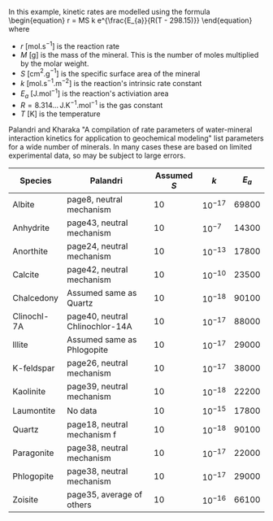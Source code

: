 In this example, kinetic rates are modelled using the formula
\begin{equation}
r = MS k e^{\frac{E_{a}}{R(T - 298.15)}}
\end{equation}
where

- $r$ \[mol.s$^{-1}$\] is the reaction rate
- $M$ \[g\] is the mass of the mineral.  This is the number of moles multiplied by the molar weight.
- $S$ \[cm$^{2}$.g$^{-1}$\] is the specific surface area of the mineral
- $k$ \[mol.s$^{-1}$.m$^{-2}$\] is the reaction's intrinsic rate constant
- $E_{a}$ \[J.mol$^{-1}$\] is the reaction's activiation area
- $R = 8.314\ldots\,$J.K$^{-1}$.mol$^{-1}$ is the gas constant
- $T$ \[K\] is the temperature 

Palandri and Kharaka "A compilation of rate parameters of water-mineral interaction kinetics for application to geochemical modeling" list parameters for a wide number of minerals.  In many cases these are based on limited experimental data, so may be subject to large errors.  

| Species | Palandri | Assumed $S$ | $k$ | $E_{a}$ |
| --- | --- | --- | --- | --- |
| Albite | page8, neutral mechanism | 10 | $10^{-17}$ | 69800 |
| Anhydrite | page43, neutral mechanism | 10 | $10^{-7}$ | 14300 |
| Anorthite | page24, neutral mechanism | 10 | $10^{-13}$ | 17800 |
| Calcite | page42, neutral mechanism | 10 | $10^{-10}$ | 23500 |
| Chalcedony | Assumed same as Quartz  | 10 | $10^{-18}$ | 90100 |
| Clinochl-7A | page40, neutral Chlinochlor-14A | 10 | $10^{-17}$ | 88000 |
| Illite | Assumed same as Phlogopite | 10 | $10^{-17}$ | 29000 |
| K-feldspar | page26, neutral mechanism | 10 | $10^{-17}$ | 38000 |
| Kaolinite | page39, neutral mechanism | 10 | $10^{-18}$ | 22200 |
| Laumontite | No data | 10 | $10^{-15}$ | 17800 |
| Quartz | page18, neutral mechanism f | 10 | $10^{-18}$ | 90100 |
| Paragonite | page38, neutral mechanism | 10 | $10^{-17}$ | 22000 |
| Phlogopite | page38, neutral mechanism | 10 | $10^{-17}$ | 29000 |
| Zoisite | page35, average of others | 10 | $10^{-16}$ | 66100 |


